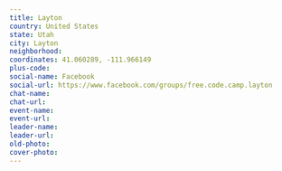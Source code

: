 ```yaml
---
title: Layton
country: United States
state: Utah
city: Layton
neighborhood: 
coordinates: 41.060289, -111.966149
plus-code:
social-name: Facebook
social-url: https://www.facebook.com/groups/free.code.camp.layton
chat-name:
chat-url:
event-name:
event-url:
leader-name:
leader-url:
old-photo: 
cover-photo:
---
```

